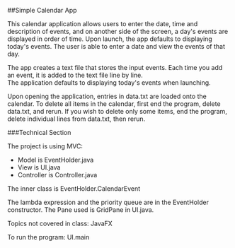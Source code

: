 ##Simple Calendar App

This calendar application allows users to enter the date, time and description of events,
and on another side of the screen, a day's events are displayed in order of
time. Upon launch, the app defaults to displaying today's events. 
The user is able to enter a date and view the events of that day. 

The app creates a text file that stores the input events. 
Each time you add an event, it is added to the text file line by line.  
The application defaults to displaying today's events when launching.

Upon opening the application, entries in data.txt are loaded onto the calendar. 
To delete all items in the calendar, first end the program, delete data.txt, and rerun.
If you wish to delete only some items, end the program, delete individual lines
from data.txt, then rerun. 

###Technical Section

The project is using MVC:
* Model is EventHolder.java
* View is UI.java
* Controller is Controller.java

The inner class is EventHolder.CalendarEvent 

The lambda expression and the priority queue are
in the EventHolder constructor.
The Pane used is GridPane in UI.java.

Topics not covered in class: JavaFX

To run the program: UI.main 

